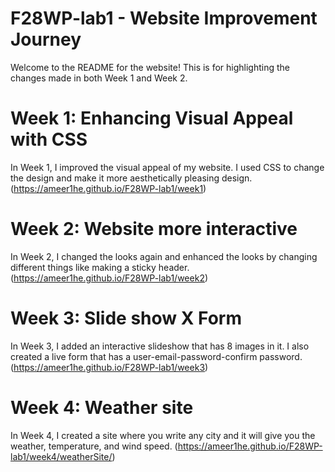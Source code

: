 # F28WP-lab1 - Website Improvement Journey
Welcome to the README for the website! This is for highlighting the changes made in both Week 1 and Week 2.

# Week 1: Enhancing Visual Appeal with CSS
In Week 1, I improved the visual appeal of my website. I used CSS to change the design and make it more aesthetically pleasing design.
(https://ameer1he.github.io/F28WP-lab1/week1)

# Week 2: Website more interactive 
In Week 2, I changed the looks again and enhanced the looks by changing different things like making a sticky header.
(https://ameer1he.github.io/F28WP-lab1/week2)

# Week 3: Slide show X Form 
In Week 3, I added an interactive slideshow that has 8 images in it. I also created a live form that has a user-email-password-confirm password.
(https://ameer1he.github.io/F28WP-lab1/week3)

# Week 4: Weather site
In Week 4, I created a site where you write any city and it will give you the weather, temperature, and wind speed.  (https://ameer1he.github.io/F28WP-lab1/week4/weatherSite/)
